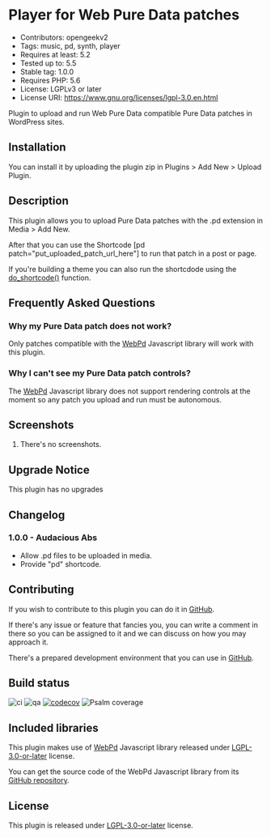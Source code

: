 # Player for Web Pure Data patches
* Contributors: opengeekv2
* Tags: music, pd, synth, player
* Requires at least: 5.2
* Tested up to: 5.5
* Stable tag: 1.0.0
* Requires PHP: 5.6
* License: LGPLv3 or later
* License URI: https://www.gnu.org/licenses/lgpl-3.0.en.html

Plugin to upload and run Web Pure Data compatible Pure Data patches in WordPress sites.

## Installation

You can install it by uploading the plugin zip in Plugins > Add New > Upload Plugin.

## Description

This plugin allows you to upload Pure Data patches with the .pd extension in Media > Add New.

After that you can use the Shortcode [pd patch="put_uploaded_patch_url_here"] to run that patch in a post or page.

If you're building a theme you can also run the shortcdode using the [do_shortcode()](https://developer.wordpress.org/reference/functions/do_shortcode/) function.

## Frequently Asked Questions

### Why my Pure Data patch does not work?

Only patches compatible with the [WebPd](https://github.com/sebpiq/WebPd) Javascript library will work with this plugin.

### Why I can't see my Pure Data patch controls?

The [WebPd](https://github.com/sebpiq/WebPd) Javascript library does not support rendering controls at the moment so any patch you upload and run must be autonomous.

## Screenshots

1. There's no screenshots.

## Upgrade Notice

This plugin has no upgrades

## Changelog

### 1.0.0 - Audacious Abs
* Allow .pd files to be uploaded in media.
* Provide "pd" shortcode.

## Contributing

If you wish to contribute to this plugin you can do it in [GitHub](https://github.com/opengeekv2/player-for-web-pure-data-patches).

If there's any issue or feature that fancies you, you can write a comment in there so you can be assigned to it and we can discuss on how you may approach it.

There's a prepared development environment that you can use in [GitHub](https://github.com/opengeekv2/player-for-web-pure-data-patches-dev-env).

## Build status

![ci](https://github.com/opengeekv2/player-for-web-pure-data-patches/workflows/ci/badge.svg)
![qa](https://github.com/opengeekv2/player-for-web-pure-data-patches/workflows/qa/badge.svg)
[![codecov](https://codecov.io/gh/opengeekv2/player-for-web-pure-data-patches/branch/main/graph/badge.svg)](https://codecov.io/gh/opengeekv2/player-for-web-pure-data-patches)
![Psalm coverage](https://shepherd.dev/github/opengeekv2/player-for-web-pure-data-patches/coverage.svg)

## Included libraries

This plugin makes use of [WebPd](https://github.com/sebpiq/WebPd) Javascript library released under [LGPL-3.0-or-later](https://github.com/sebpiq/WebPd/blob/master/COPYING.LESSER) license.

You can get the source code of the WebPd Javascript library from its [GitHub repository](https://github.com/sebpiq/WebPd).

## License

This plugin is released under [LGPL-3.0-or-later](https://github.com/opengeekv2/player-for-web-pure-data-patches/blob/main/LICENSE) license.

